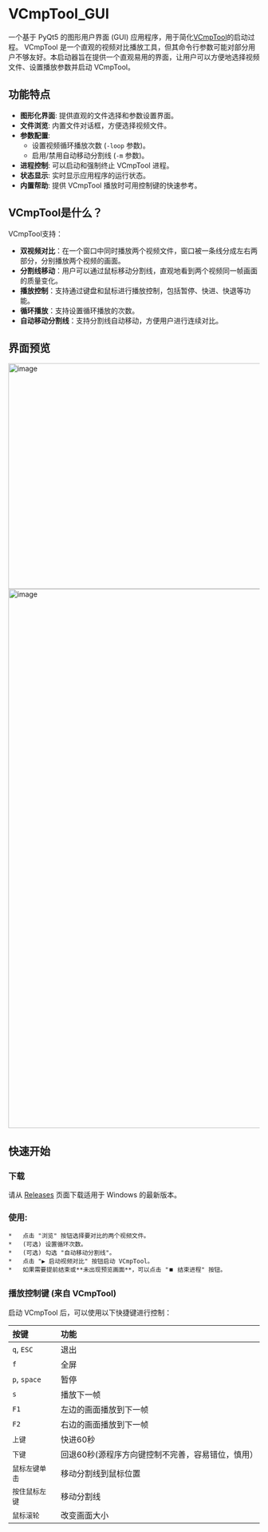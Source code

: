 # VCmpTool_GUI

一个基于 PyQt5 的图形用户界面 (GUI) 应用程序，用于简化[VCmpTool](https://blog.csdn.net/lrzkd/article/details/78809659)的启动过程。
VCmpTool 是一个直观的视频对比播放工具，但其命令行参数可能对部分用户不够友好。本启动器旨在提供一个直观易用的界面，让用户可以方便地选择视频文件、设置播放参数并启动 VCmpTool。

## 功能特点

*   **图形化界面**: 提供直观的文件选择和参数设置界面。
*   **文件浏览**: 内置文件对话框，方便选择视频文件。
*   **参数配置**:
    *   设置视频循环播放次数 (`-loop` 参数)。
    *   启用/禁用自动移动分割线 (`-m` 参数)。
*   **进程控制**: 可以启动和强制终止 VCmpTool 进程。
*   **状态显示**: 实时显示应用程序的运行状态。
*   **内置帮助**: 提供 VCmpTool 播放时可用控制键的快速参考。

## VCmpTool是什么？
VCmpTool支持：

 *  **双视频对比**：在一个窗口中同时播放两个视频文件，窗口被一条线分成左右两部分，分别播放两个视频的画面。
 * **分割线移动**：用户可以通过鼠标移动分割线，直观地看到两个视频同一帧画面的质量变化。
 * **播放控制**：支持通过键盘和鼠标进行播放控制，包括暂停、快进、快退等功能。
 * **循环播放**：支持设置循环播放的次数。
 * **自动移动分割线**：支持分割线自动移动，方便用户进行连续对比。
## 界面预览

<img width="552" height="452" alt="image" src="https://github.com/user-attachments/assets/3c774614-e668-419e-aa87-6dcbe94e834b" />
<img width="1920" height="1080" alt="image" src="https://github.com/user-attachments/assets/fb8bbb9c-b0a7-45d8-9167-31eebaad33dc" />


## 快速开始

### 下载

请从 [Releases](https://github.com/maxzrb/VCmpTool_GUI/releases) 页面下载适用于 Windows 的最新版本。


### **使用**:
    *   点击 "浏览" 按钮选择要对比的两个视频文件。
    *   (可选) 设置循环次数。
    *   (可选) 勾选 "自动移动分割线"。
    *   点击 "▶️ 启动视频对比" 按钮启动 VCmpTool。
    *   如果需要提前结束或**未出现预览画面**，可以点击 "⏹️ 结束进程" 按钮。

### 播放控制键 (来自 VCmpTool)

启动 VCmpTool 后，可以使用以下快捷键进行控制：

| 按键 | 功能 |
| :--- | :--- |
| `q`, `ESC` | 退出 |
| `f` | 全屏 |
| `p`, `space` | 暂停 |
| `s` | 播放下一帧 |
| `F1` | 左边的画面播放到下一帧 |
| `F2` | 右边的画面播放到下一帧 |
| `上键` | 快进60秒 |
| `下键` | 回退60秒(源程序方向键控制不完善，容易错位，慎用） |
| `鼠标左键单击` | 移动分割线到鼠标位置 |
| `按住鼠标左键` | 移动分割线 |
| `鼠标滚轮` | 改变画面大小 |
